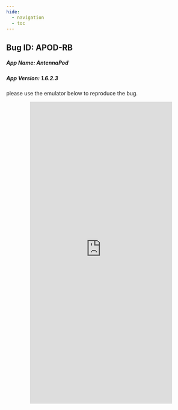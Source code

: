 ```yaml
---
hide:
  - navigation 
  - toc        
---
```


<style>
  .md-tabs {
  display: none;
  visibility: hidden;
  }
  
  h1 {
    display: none;
    visibility: hidden;
  }
</style>

## Bug ID: APOD-RB
##### App Name: AntennaPod
##### App Version: 1.6.2.3

please use the emulator below to reproduce the bug.

<p align="center">
<iframe
  src="https://appetize.io/embed/vpyd4p7h4f49xwe87zvj9ajxcw?device=nexus5&scale=75&orientation=portrait&osVersion=7.1"
  width="378px" height="800px" frameborder="0" scrolling="no"></iframe>
  </p>
